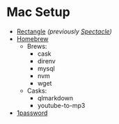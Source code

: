 # Mac Setup
* [Rectangle](https://rectangleapp.com/) _(previously [Spectacle](https://www.spectacleapp.com/))_
* [Homebrew](https://brew.sh/)
  * Brews:
    * cask
    * direnv
    * mysql
    * nvm
    * wget
  * Casks:
    * qlmarkdown
    * youtube-to-mp3
* [1password](https://1password.com/downloads/mac/)
